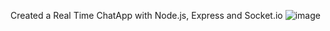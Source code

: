 Created a Real Time ChatApp with Node.js, Express and Socket.io
![image](https://github.com/JoshuaGodinho/ChatApp/assets/69786791/aa7f7c5f-3202-42cd-b958-87d56ae9fa37)
